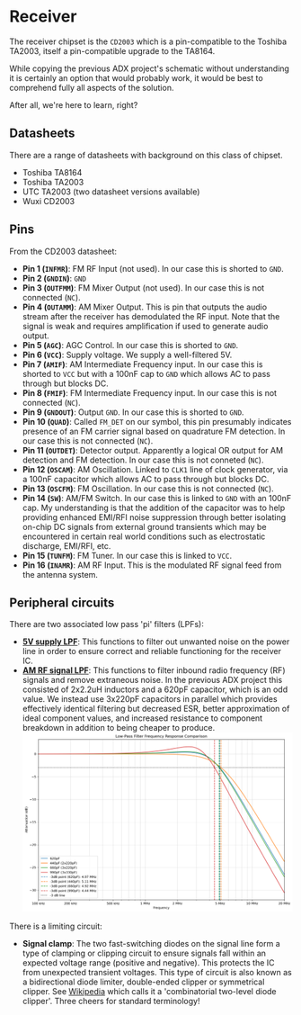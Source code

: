 # Receiver

The receiver chipset is the `CD2003` which is a pin-compatible to the Toshiba TA2003, itself a pin-compatible upgrade to the TA8164.

While copying the previous ADX project's schematic without understanding it is certainly an option that would probably work, it would be best to comprehend fully all aspects of the solution.

After all, we're here to learn, right?

## Datasheets

There are a range of datasheets with background on this class of chipset.
 * Toshiba TA8164
 * Toshiba TA2003
 * UTC TA2003 (two datasheet versions available)
 * Wuxi CD2003

## Pins

From the CD2003 datasheet:

 * __Pin 1 (`INFMR`)__: FM RF Input (not used). In our case this is shorted to `GND`.
 * __Pin 2 (`GNDIN`)__: `GND`
 * __Pin 3 (`OUTFMM`)__: FM Mixer Output (not used). In our case this is not connected (`NC`).
 * __Pin 4 (`OUTAMM`)__: AM Mixer Output. This is pin that outputs the audio stream after the receiver has demodulated the RF input. Note that the signal is weak and requires amplification if used to generate audio output.
 * __Pin 5 (`AGC`)__: AGC Control. In our case this is shorted to `GND`.
 * __Pin 6 (`VCC`)__: Supply voltage. We supply a well-filtered 5V.
 * __Pin 7 (`AMIF`)__: AM Intermediate Frequency input. In our case this is shorted to `VCC` but with a 100nF cap to `GND` which allows AC to pass through but blocks DC.
 * __Pin 8 (`FMIF`)__: FM Intermediate Frequency input. In our case this is not connected (`NC`).
 * __Pin 9 (`GNDOUT`)__: Output `GND`. In our case this is shorted to `GND`.
 * __Pin 10 (`QUAD`)__: Called `FM_DET` on our symbol, this pin presumably indicates presence of an FM carrier signal based on quadrature FM detection. In our case this is not connected (`NC`).
 * __Pin 11 (`OUTDET`)__: Detector output. Apparently a logical OR output for AM detection and FM detection. In our case this is not conneted (`NC`).
 * __Pin 12 (`OSCAM`)__: AM Oscillation. Linked to `CLK1` line of clock generator, via a 100nF capacitor which allows AC to pass through but blocks DC.
 * __Pin 13 (`OSCFM`)__: FM Oscillation. In our case this is not connected (`NC`).
 * __Pin 14 (`SW`)__: AM/FM Switch. In our case this is linked to `GND` with an 100nF cap. My understanding is that the addition of the capacitor was to help providing enhanced EMI/RFI noise suppression through better isolating on-chip DC signals from external ground transients which may be encountered in certain real world conditions such as electrostatic discharge, EMI/RFI, etc.
 * __Pin 15 (`TUNFM`)__: FM Tuner. In our case this is linked to `VCC`.
 * __Pin 16 (`INAMR`)__: AM RF Input. This is the modulated RF signal feed from the antenna system.

## Peripheral circuits

There are two associated low pass 'pi' filters (LPFs):
 * __[5V supply LPF](../filter-models/cd2003-supply-low-pass-filter)__: This functions to filter out unwanted noise on the power line in order to ensure correct and reliable functioning for the receiver IC.
 * __[AM RF signal LPF](../filter-models/cd2003-rf-low-pass-filter)__: This functions to filter inbound radio frequency (RF) signals and remove extraneous noise. In the previous ADX project this consisted of 2x2.2uH inductors and a 620pF capacitor, which is an odd value. We instead use 3x220pF capacitors in parallel which provides effectively identical filtering but decreased ESR, better approximation of ideal component values, and increased resistance to component breakdown in addition to being cheaper to produce. ![image](../filter-models/cd2003-rf-low-pass-filter/cd2003-rf-low-pass-filter.png)

There is a limiting circuit:
 * __Signal clamp__: The two fast-switching diodes on the signal line form a type of clamping or clipping circuit to ensure signals fall within an expected voltage range (positive and negative). This protects the IC from unexpected transient voltages. This type of circuit is also known as a bidirectional diode limiter, double-ended clipper or symmetrical clipper. See [Wikipedia](https://en.wikipedia.org/wiki/Clipper_(electronics)#Combinational_two-level_diode_clipper) which calls it a 'combinatorial two-level diode clipper'. Three cheers for standard terminology!
